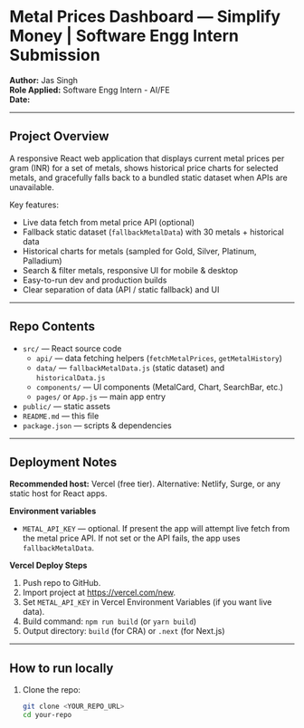 # Metal Prices Dashboard — Simplify Money | Software Engg Intern Submission
**Author:** Jas Singh  
**Role Applied:** Software Engg Intern - AI/FE  
**Date:** <YYYY-MM-DD>

---

## Project Overview
A responsive React web application that displays current metal prices per gram (INR) for a set of metals, shows historical price charts for selected metals, and gracefully falls back to a bundled static dataset when APIs are unavailable.

Key features:
- Live data fetch from metal price API (optional)
- Fallback static dataset (`fallbackMetalData`) with 30 metals + historical data
- Historical charts for metals (sampled for Gold, Silver, Platinum, Palladium)
- Search & filter metals, responsive UI for mobile & desktop
- Easy-to-run dev and production builds
- Clear separation of data (API / static fallback) and UI

---

## Repo Contents
- `src/` — React source code
  - `api/` — data fetching helpers (`fetchMetalPrices`, `getMetalHistory`)
  - `data/` — `fallbackMetalData.js` (static dataset) and `historicalData.js`
  - `components/` — UI components (MetalCard, Chart, SearchBar, etc.)
  - `pages/` or `App.js` — main app entry
- `public/` — static assets
- `README.md` — this file
- `package.json` — scripts & dependencies

---

## Deployment Notes
**Recommended host:** Vercel (free tier). Alternative: Netlify, Surge, or any static host for React apps.

**Environment variables**
- `METAL_API_KEY` — optional. If present the app will attempt live fetch from the metal price API. If not set or the API fails, the app uses `fallbackMetalData`.

**Vercel Deploy Steps**
1. Push repo to GitHub.
2. Import project at https://vercel.com/new.
3. Set `METAL_API_KEY` in Vercel Environment Variables (if you want live data).
4. Build command: `npm run build` (or `yarn build`)
5. Output directory: `build` (for CRA) or `.next` (for Next.js)

---

## How to run locally

1. Clone the repo:
   ```bash
   git clone <YOUR_REPO_URL>
   cd your-repo
